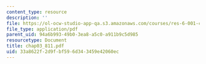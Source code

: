 ```yaml
---
content_type: resource
description: ''
file: https://ol-ocw-studio-app-qa.s3.amazonaws.com/courses/res-6-001-continuum-electromechanics-spring-2009/33a8622f2d9fbf596d343459e42060ec_chap03_811.pdf
file_type: application/pdf
parent_uid: 94a6b993-49b0-3ea8-a5c0-a911b9c5d985
resourcetype: Document
title: chap03_811.pdf
uid: 33a8622f-2d9f-bf59-6d34-3459e42060ec
---
```

